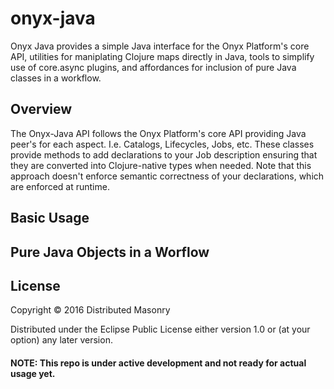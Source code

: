 # onyx-java

Onyx Java provides a simple Java interface for the Onyx Platform's core API, utilities for maniplating Clojure maps directly in Java, tools to simplify use of core.async plugins, and affordances for inclusion of pure Java classes in a workflow.   

## Overview 
The Onyx-Java API follows the Onyx Platform's core API providing Java peer's for each aspect. I.e. Catalogs, Lifecycles, Jobs, etc.
These classes provide methods to add declarations to your Job description ensuring that they are converted into Clojure-native types when needed.  Note that this approach doesn't enforce semantic correctness of your declarations, which are enforced at runtime.

## Basic Usage


## Pure Java Objects in a Worflow


## License

Copyright © 2016 Distributed Masonry

Distributed under the Eclipse Public License either version 1.0 or (at
your option) any later version.


#### NOTE: This repo is under active development and not ready for actual usage yet.

